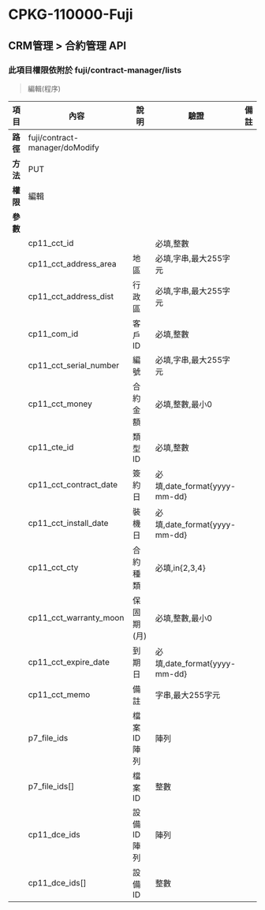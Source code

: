 # CPKG-110000-Fuji

## CRM管理 > 合約管理 API

### 此項目權限依附於 fuji/contract-manager/lists

> 編輯(程序)

| 項目                      | 內容                       | 說明                |驗證                      |   備註         |
|---------------------------|----------------------------|----------------------|-----------------|----------------|
| <b>路徑</b>               | fuji/contract-manager/doModify    |                        |                |                  |
| <b>方法</b>               | PUT                        |                    |                    |                 |
| <b>權限</b>               | 編輯                       |                     |                   |                 |
| <b>參數</b>               |                            |                       |                 |                 |
|                           | cp11_cct_id               |             | 必填,整數          |                 |
|                           | cp11_cct_address_area            | 地區            | 必填,字串,最大255字元          |                 |
|                           | cp11_cct_address_dist      | 行政區            | 必填,字串,最大255字元          |                 |
|                           | cp11_com_id      | 客戶ID            | 必填,整數          |                 |
|                           | cp11_cct_serial_number      | 編號            | 必填,字串,最大255字元          |                 |
|                           | cp11_cct_money      | 合約金額            | 必填,整數,最小0         |                 |
|                           | cp11_cte_id      | 類型ID            | 必填,整數          |                 |
|                           | cp11_cct_contract_date      | 簽約日            | 必填,date_format{yyyy-mm-dd}          |                 |
|                           | cp11_cct_install_date      | 裝機日            | 必填,date_format{yyyy-mm-dd}          |                 |
|                           | cp11_cct_cty      | 合約種類            | 必填,in{2,3,4}          |                 |
|                           | cp11_cct_warranty_moon      | 保固期(月)            | 必填,整數,最小0          |                 |
|                           | cp11_cct_expire_date      | 到期日            | 必填,date_format{yyyy-mm-dd}          |                 |
|                           | cp11_cct_memo      | 備註            | 字串,最大255字元          |                 |
|                           | p7_file_ids      | 檔案ID陣列            | 陣列          |                 |
|                           | p7_file_ids[]      | 檔案ID            | 整數          |                 |
|                           | cp11_dce_ids      | 設備ID陣列            | 陣列          |                 |
|                           | cp11_dce_ids[]      | 設備ID            | 整數          |                 |

